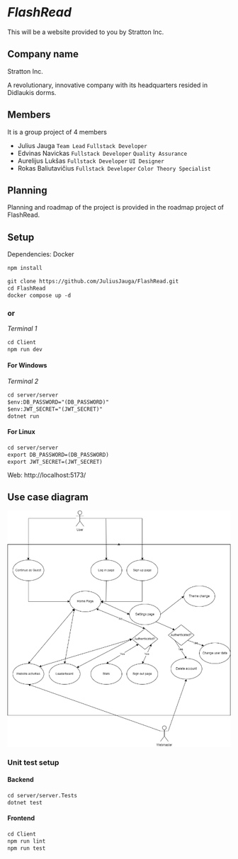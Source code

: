 # _FlashRead_

This will be a website provided to you by Stratton Inc.

## Company name

Stratton Inc.

A revolutionary, innovative company with its headquarters resided in Didlaukis dorms.

## Members

It is a group project of 4 members
- Julius Jauga `Team Lead` `Fullstack Developer`
- Edvinas Navickas `Fullstack Developer` `Quality Assurance`
- Aurelijus Lukšas `Fullstack Developer` `UI Designer`
- Rokas Baliutavičius `Fullstack Developer` `Color Theory Specialist`

## Planning

Planning and roadmap of the project is provided in the roadmap project of FlashRead.

## Setup

Dependencies: Docker
```
npm install
```
```
git clone https://github.com/JuliusJauga/FlashRead.git
cd FlashRead
docker compose up -d
```

### or

*Terminal 1*
```
cd Client
npm run dev
```
#### For Windows
*Terminal 2*
```
cd server/server
$env:DB_PASSWORD="(DB_PASSWORD)"
$env:JWT_SECRET="(JWT_SECRET)"
dotnet run
```
#### For Linux
```
cd server/server
export DB_PASSWORD=(DB_PASSWORD)
export JWT_SECRET=(JWT_SECRET)
```


Web: http://localhost:5173/

## Use case diagram
![Use case diagram](res/use_case_diagram.png)

### Unit test setup

#### Backend
```
cd server/server.Tests
dotnet test
```
#### Frontend
```
cd Client
npm run lint
npm run test
```

<!-- LINKS & IMAGES>

